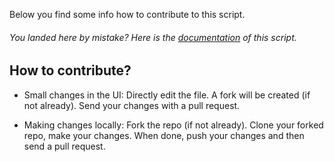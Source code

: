 Below you find some info how to contribute to this script.

###### You landed here by mistake? Here is the [documentation](https://microsoft.github.io/CSS-SystemCenter-ServiceManager/Trace-SM/) of this script.

## How to contribute?

- Small changes in the UI: Directly edit the file. A fork will be created (if not already). Send your changes with a pull request.

- Making changes locally: Fork the repo (if not already). Clone your forked repo, make your changes. When done, push your changes and then send a pull request.
